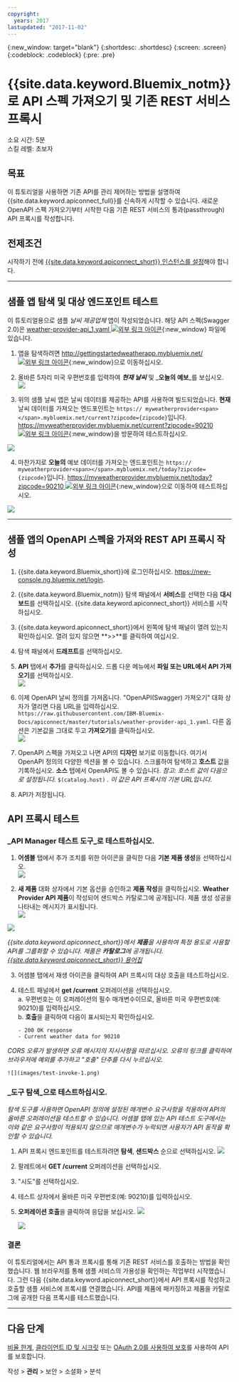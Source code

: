 ```yaml
---
copyright:
  years: 2017
lastupdated: "2017-11-02"
---
```


{:new_window: target="blank"}
{:shortdesc: .shortdesc}
{:screen: .screen}
{:codeblock: .codeblock}
{:pre: .pre}

# {{site.data.keyword.Bluemix_notm}}로 API 스펙 가져오기 및 기존 REST 서비스 프록시
소요 시간: 5분  
스킬 레벨: 초보자  

## 목표
이 튜토리얼을 사용하면 기존 API를 관리 제어하는 방법을 설명하여 {{site.data.keyword.apiconnect_full}}를 신속하게 시작할 수 있습니다. 새로운 OpenAPI 스펙 가져오기부터 시작한 다음 기존 REST 서비스의 통과(passthrough) API 프록시를 작성합니다.

## 전제조건
시작하기 전에 [{{site.data.keyword.apiconnect_short}} 인스턴스를 설정](tut_prereq_set_up_apic_instance.html)해야 합니다.

---


## 샘플 앱 탐색 및 대상 엔드포인트 테스트

이 튜토리얼용으로 샘플 _날씨 제공업체_ 앱이 작성되었습니다. 해당 API 스펙(Swagger 2.0)은 [weather-provider-api_1.yaml ![외부 링크 아이콘](../../../icons/launch-glyph.svg "외부 링크 아이콘")](https://raw.githubusercontent.com/IBM-Bluemix-Docs/apiconnect/master/tutorials/weather-provider-api_1.yaml){:new_window} 파일에 있습니다.

1. 앱을 탐색하려면 [http://gettingstartedweatherapp.mybluemix.net/ ![외부 링크 아이콘](../../../icons/launch-glyph.svg "외부 링크 아이콘")](http://gettingstartedweatherapp.mybluemix.net/){:new_window}으로 이동하십시오.  
2. 올바른 5자리 미국 우편번호를 입력하여 _**현재 날씨**_ 및 _**오늘의 예보**_를 보십시오.  
![](images/explore-weatherapp-1.png)

3. 위의 샘플 날씨 앱은 날씨 데이터를 제공하는 API를 사용하여 빌드되었습니다. **현재** 날씨 데이터를 가져오는 엔드포인트는 `https:// myweatherprovider<span></span>.mybluemix.net/current?zipcode={zipcode}`입니다. [https://myweatherprovider.mybluemix.net/current?zipcode=90210 ![외부 링크 아이콘](../../../icons/launch-glyph.svg "외부 링크 아이콘")](https://myweatherprovider.mybluemix.net/current?zipcode=90210){:new_window}을 방문하여 테스트하십시오.  

  ![](images/explore-weatherapp-2.png)

4. 마찬가지로 **오늘의** 예보 데이터를 가져오는 엔드포인트는 `https:// myweatherprovider<span></span>.mybluemix.net/today?zipcode={zipcode}`입니다. [https://myweatherprovider.mybluemix.net/today?zipcode=90210 ![외부 링크 아이콘](../../../icons/launch-glyph.svg "외부 링크 아이콘")](https://myweatherprovider.mybluemix.net/today?zipcode=90210){:new_window}으로 이동하여 테스트하십시오.  

  ![](images/explore-weatherapp-3.png)


---

## 샘플 앱의 OpenAPI 스펙을 가져와 REST API 프록시 작성
1. {{site.data.keyword.Bluemix_short}}에 로그인하십시오. https://new-console.ng.bluemix.net/login.
2. {{site.data.keyword.Bluemix_notm}} 탐색 패널에서 **서비스**를 선택한 다음 **대시보드**를 선택하십시오. {{site.data.keyword.apiconnect_short}} 서비스를 시작하십시오. 
3. {{site.data.keyword.apiconnect_short}}에서 왼쪽에 탐색 패널이 열려 있는지 확인하십시오. 열려 있지 않으면 **>>**를 클릭하여 여십시오.  
4. 탐색 패널에서 **드래프트**를 선택하십시오.   
5. **API** 탭에서 **추가**를 클릭하십시오. 드롭 다운 메뉴에서 **파일 또는 URL에서 API 가져오기**를 선택하십시오.  
     ![](images/import-1.png)

6. 이제 OpenAPI 날씨 정의를 가져옵니다. "OpenAPI(Swagger) 가져오기" 대화 상자가 열리면 다음 URL을 입력하십시오.
`https://raw.githubusercontent.com/IBM-Bluemix-Docs/apiconnect/master/tutorials/weather-provider-api_1.yaml`. 다른 옵션은 기본값을 그대로 두고 **가져오기**를 클릭하십시오.  
    ![](images/import-2.png)  

7. OpenAPI 스펙을 가져오고 나면 API의 **디자인** 보기로 이동합니다. 여기서 OpenAPI 정의의 다양한 섹션을 볼 수 있습니다. 스크롤하여 탐색하고 **호스트** 값을 기록하십시오. **소스** 탭에서 OpenAPI도 볼 수 있습니다.
  _참고: 호스트 값이 다음으로 설정됩니다._ `$(catalog.host)` _. 이 값은 API 프록시의 기본 URL입니다._
8. API가 저장됩니다. 


## API 프록시 테스트

### _API Manager 테스트 도구_로 테스트하십시오.
1. **어셈블** 탭에서 추가 조치를 위한 아이콘을 클릭한 다음 **기본 제품 생성**을 선택하십시오.  
  ![](images/generate-default-product-1.png)   

2. **새 제품** 대화 상자에서 기본 옵션을 승인하고 **제품 작성**을 클릭하십시오. **Weather Provider API 제품**이 작성되어 샌드박스 카탈로그에 공개됩니다. 제품 생성 성공을 나타내는 메시지가 표시됩니다.  
  ![](images/generate-default-product-2.png)  

  ![](images/generate-default-product-3.png)

  _{{site.data.keyword.apiconnect_short}}에서 **제품**을 사용하여 특정 용도로 사용할 API를 그룹화할 수 있습니다. 제품은 **카탈로그**에 공개됩니다.  [{{site.data.keyword.apiconnect_short}} 용어집](../apic_glossary.html)_

3. 어셈블 탭에서 재생 아이콘을 클릭하여 API 프록시의 대상 호출을 테스트하십시오.

4. 테스트 패널에서 **get /current** 오퍼레이션을 선택하십시오.  
    a. 우편번호는 이 오퍼레이션의 필수 매개변수이므로, 올바른 미국 우편번호(예: 90210)를 입력하십시오.  
    b. **호출**을 클릭하여 다음이 표시되는지 확인하십시오.  
    ```
    - 200 OK response
    - Current weather data for 90210  
    ```
_CORS 오류가 발생하면 오류 메시지의 지시사항을 따르십시오. 오류의 링크를 클릭하여 브라우저에 예외를 추가하고 "호출" 단추를 다시 누르십시오._

    ![](images/test-invoke-1.png)


### _도구 탐색_으로 테스트하십시오.
_탐색 도구를 사용하면 OpenAPI 정의에 설정된 매개변수 요구사항을 적용하여 API의 올바른 오퍼레이션을 테스트할 수 있습니다. 어셈블 탭에 있는 API 테스트 도구에서는 이와 같은 요구사항이 적용되지 않으므로 매개변수가 누락되면 사용자가 API 동작을 확인할 수 있습니다._

1. API 프록시 엔드포인트를 테스트하려면 **탐색**, **샌드박스** 순으로 선택하십시오.
    ![](images/test-explore-1.png)
2. 팔레트에서 **GET /current** 오퍼레이션을 선택하십시오.
3. "시도"를 선택하십시오.  
4. 테스트 상자에서 올바른 미국 우편번호(예: 90210)를 입력하십시오.
5. **오퍼레이션 호출**을 클릭하여 응답을 보십시오.
  ![](images/test-explore-2.png)

    ![](images/test-explore-3.png)


### 결론
이 튜토리얼에서는 API 통과 프록시를 통해 기존 REST 서비스를 호출하는 방법을 확인했습니다. 웹 브라우저를 통해 샘플 서비스의 가용성을 확인하는 작업부터 시작했습니다. 그런 다음 {{site.data.keyword.apiconnect_short}}에서 API 프록시를 작성하고 호출할 샘플 서비스에 프록시를 연결했습니다. API를 제품에 패키징하고 제품을 카탈로그에 공개한 다음 프록시를 테스트했습니다.

---

## 다음 단계

[비율 한계](tut_rate_limit.html), [클라이언트 ID 및 시크릿](tut_secure_landing.html) 또는 [OAuth 2.0를 사용하여 보호](tut_secure_oauth_2.html)를 사용하여 API를 보호합니다.

작성 > **관리** > 보안 > 소셜화 > 분석

